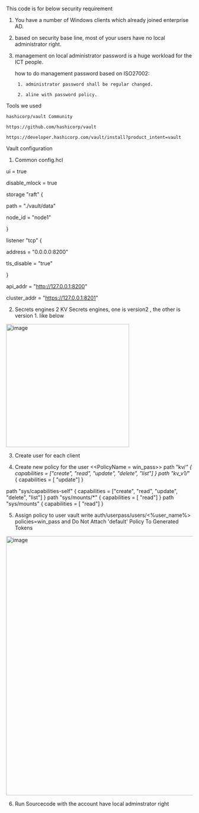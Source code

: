 This code is for below security requirement

1. You have a number of Windows clients which already joined enterprise AD.
2. based on security base line, most of your users have no local administrator right.
3. management on local administrator password is a huge workload for the ICT people.
   
   how to do management password based on ISO27002:
   
        1. administrator password shall be regular changed.

        2. aline with password policy.


Tools we used

    hashicorp/vault Community
    
    https://github.com/hashicorp/vault
    
    https://developer.hashicorp.com/vault/install?product_intent=vault


Vault configuration

1. Common config.hcl

ui = true

disable_mlock = true

storage "raft" {

  path    = "./vault/data"
  
  node_id = "node1"

}


listener "tcp" {

  address     = "0.0.0.0:8200"
  
  tls_disable = "true"

}


api_addr = "http://127.0.0.1:8200"

cluster_addr = "https://127.0.0.1:8201"

2. Secrets engines
   2 KV Secrets engines, one is version2 , the other is version 1.
   like below
<img width="332" alt="image" src="https://github.com/parrotao/Vault_Windows_Admins_Password_Change/assets/37337484/6a79f0f6-4a72-4fd2-a23d-a803e5d0be7e">

3. Create user for each client

4. Create new policy for the user
<<PolicyName = win_pass>>
path "kv/*" {
capabilities = ["create", "read", "update", "delete", "list"]
}
path "kv_v1/*" {
capabilities = [ "update"]
}

path "sys/capabilities-self" { 
    capabilities = ["create", "read", "update", "delete", "list"]
}
path "sys/mounts/*"
{
capabilities = [ "read"]
}
path "sys/mounts" {
capabilities = [ "read"]
}

5. Assign policy to user
vault write auth/userpass/users/<%user_name%>  policies=win_pass
and Do Not Attach 'default' Policy To Generated Tokens
<img width="699" alt="image" src="https://github.com/parrotao/Vault_Windows_Admins_Password_Change/assets/37337484/db35aec0-fb9e-4cad-addd-5156140fd947">


6. Run Sourcecode with the account have local adminstrator right

